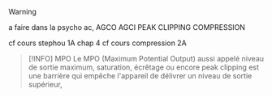 >[!WARNING] 
>a faire dans la psycho ac, AGCO AGCI PEAK CLIPPING COMPRESSION
>
>cf cours stephou 1A chap 4 cf cours compression 2A

>[!INFO] MPO
>Le MPO (Maximum Potential Output) aussi appelé niveau de sortie maximum, saturation, écrêtage ou encore peak clipping est une barrière qui empêche l'appareil de délivrer un niveau de sortie supérieur, 